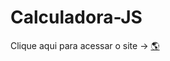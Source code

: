 # Calculadora-JS
Clique aqui para acessar o site -> [🌎](https://luizlimam.github.io/Calculadora-JS/)
